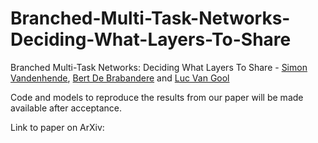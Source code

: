 # Branched-Multi-Task-Networks-Deciding-What-Layers-To-Share

Branched Multi-Task Networks: Deciding What Layers To Share - 
[Simon Vandenhende](https://www.kuleuven.be/wieiswie/nl/person/00123591), [Bert De Brabandere](https://www.kuleuven.be/wieiswie/nl/person/00096935) and [Luc Van Gool](http://www.vision.ee.ethz.ch/en/members/detail/1/)

Code and models to reproduce the results from our paper will be made available after acceptance. 

Link to paper on ArXiv: 
